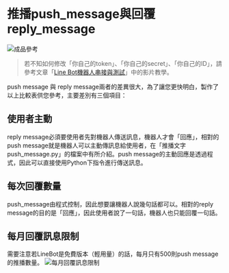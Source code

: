 # 推播push_message與回覆reply_message
![成品參考](https://i.imgur.com/4gVtarC.png)
> 若不知如何修改「你自己的token」、「你自己的secret」、「你自己的ID」，請參考文章「[Line Bot機器人串接與測試](/classification/lineBot/66)」中的影片教學。

push message 與 reply message兩者的差異很大，為了讓您更快明白，製作了以上比較表供您參考，主要差別有三個項目：

## 使用者主動
reply message必須要使用者先對機器人傳送訊息，機器人才會「回應」，相對的push message就是機器人可以主動傳訊息給使用者，在「推播文字push_message.py」的檔案中有所介紹。push message的主動回應是透過程式，因此可以直接使用Python下指令進行傳送訊息。

## 每次回覆數量
push_message由程式控制，因此想要讓機器人說幾句話都可以。相對的reply message的目的是「回應」，因此使用者說了一句話，機器人也只能回覆一句話。

## 每月回覆訊息限制
需要注意若LineBot是免費版本（輕用量）的話，每月只有500則push message的推播數量。
![每月回覆訊息限制](https://i.imgur.com/qICLjSM.png)
